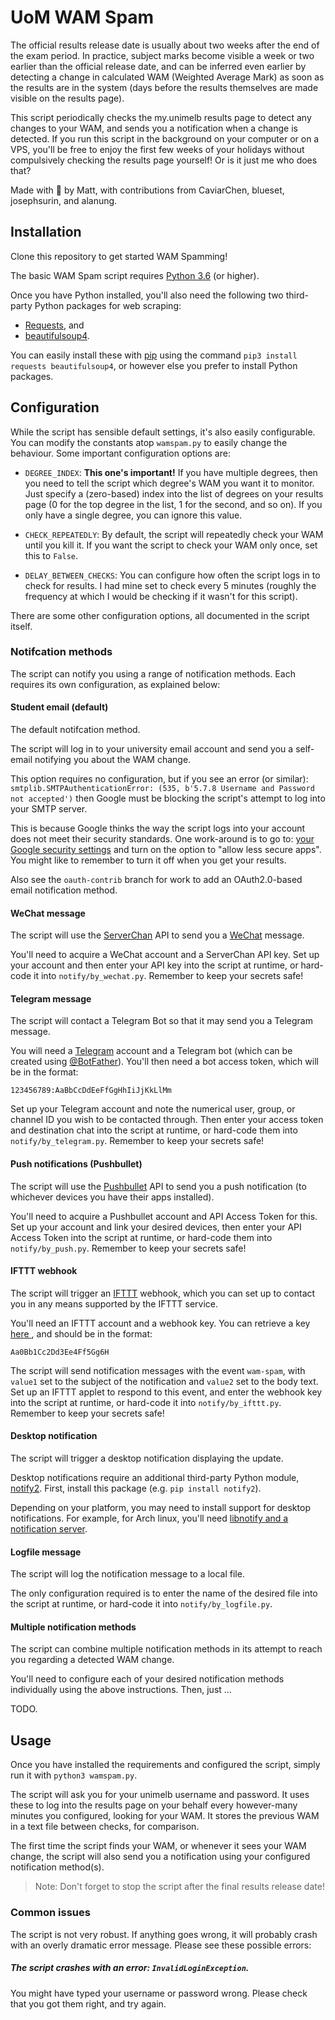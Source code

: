 # UoM WAM Spam

The official results release date is usually about two weeks after
the end of the exam period.  In practice, subject marks become visible
a week or two earlier than the official release date, and can be
inferred even earlier by detecting a change in calculated WAM (Weighted
Average Mark) as soon as the results are in the system (days before the
results themselves are made visible on the results page).

This script periodically checks the my.unimelb results page to detect
any changes to your WAM, and sends you a notification when a change is
detected. If you run this script in the background on your computer or
on a VPS, you'll be free to enjoy the first few weeks of your holidays
without compulsively checking the results page yourself!
Or is it just me who does that?

Made with :purple_heart: by Matt, with contributions from CaviarChen,
blueset, josephsurin, and alanung.


## Installation

Clone this repository to get started WAM Spamming!

The basic WAM Spam script requires [Python 3.6](https://www.python.org/)
(or higher).

Once you have Python installed, you'll also need the following two
third-party Python packages for web scraping:

* [Requests](https://2.python-requests.org/en/master/), and 
* [beautifulsoup4](https://www.crummy.com/software/BeautifulSoup/bs4/doc/).

You can easily install these with [pip](https://pypi.python.org/pypi/pip)
using the command `pip3 install requests beautifulsoup4`, or however else
you prefer to install Python packages.


## Configuration

While the script has sensible default settings, it's also easily configurable.
You can modify the constants atop `wamspam.py` to easily change the behaviour.
Some important configuration options are:

* `DEGREE_INDEX`: **This one's important!** If you have multiple degrees,
then you need to tell the script which degree's WAM you want it to monitor.
Just specify a (zero-based) index into the list of degrees on your results
page (0 for the top degree in the list, 1 for the second, and so on).
If you only have a single degree, you can ignore this value.

* `CHECK_REPEATEDLY`: By default, the script will repeatedly check your WAM
until you kill it.
If you want the script to check your WAM only once, set this to `False`.

* `DELAY_BETWEEN_CHECKS`: You can configure how often the script logs in to
check for results.
I had mine set to check every 5 minutes (roughly the frequency at which I
would be checking if it wasn't for this script). 

There are some other configuration options, all documented in the script itself.

### Notifcation methods

The script can notify you using a range of notification methods. Each requires
its own configuration, as explained below:

#### Student email (default)

The default notifcation method.

The script will log in to your university email account and send you a self-
email notifying you about the WAM change.

This option requires no configuration, but if you see an error (or similar):
`smtplib.SMTPAuthenticationError: (535, b'5.7.8 Username and Password not accepted')`
then Google must be blocking the script's attempt to log into your SMTP server.

This is because Google thinks the way the script logs into your account does not
meet their security standards.  One work-around is to go to: [your Google security
settings](https://myaccount.google.com/u/2/lesssecureapps?pageId=none) and turn on
the option to "allow less secure apps".
You might like to remember to turn it off when you get your results.


Also see the `oauth-contrib` branch for work to add an OAuth2.0-based email
notification method.


#### WeChat message

The script will use the [ServerChan](https://sc.ftqq.com) API to send you a
[WeChat](https://wechat.com) message.

You'll need to acquire a WeChat account and a ServerChan API key.
Set up your account and then enter your API key into the script at runtime,
or hard-code it into `notify/by_wechat.py`.
Remember to keep your secrets safe!


#### Telegram message

The script will contact a Telegram Bot so that it may send you a Telegram
message.

You will need a [Telegram](https://telegram.org) account and a Telegram bot
(which can be created using [@BotFather](https://t.me/botfather)).
You'll then need a bot access token, which will be in the format:

```
123456789:AaBbCcDdEeFfGgHhIiJjKkLlMm
```

Set up your Telegram account and note the numerical user, group, or channel ID
you wish to be contacted through. Then enter your access token and destination
chat into the script at runtime, or hard-code them into
`notify/by_telegram.py`.
Remember to keep your secrets safe!


#### Push notifications (Pushbullet)

The script will use the [Pushbullet](https://www.pushbullet.com) API to send
you a push notification (to whichever devices you have their apps installed).

You'll need to acquire a Pushbullet account and API Access Token for this.
Set up your account and link your desired devices, then enter your API Access
Token into the script at runtime, or hard-code them into `notify/by_push.py`.
Remember to keep your secrets safe!


#### IFTTT webhook

The script will trigger an [IFTTT](https://ifttt.com) webhook, which you can
set up to contact you in any means supported by the IFTTT service.

You'll need an IFTTT account and a webhook key. You can retrieve a key [here
](https://ifttt.com/maker_webhooks), and should be in the format:

```
Aa0Bb1Cc2Dd3Ee4Ff5Gg6H
```

The script will send notification messages with the event `wam-spam`, with
`value1` set to the subject of the notification and `value2` set to the
body text. Set up an IFTTT applet to respond to this event, and enter the
webhook key into the script at runtime, or hard-code it into
`notify/by_ifttt.py`.
Remember to keep your secrets safe!


#### Desktop notification

The script will trigger a desktop notification displaying the update.

Desktop notifications require an additional third-party Python module,
[notify2](notify2.readthedocs.org). First, install this package (e.g.
`pip install notify2`).

Depending on your platform, you may need to install support for desktop
notifications. For example, for Arch linux, you'll need [libnotify and a
notification server](https://wiki.archlinux.org/index.php/Desktop_notifications).


#### Logfile message

The script will log the notification message to a local file.

The only configuration required is to enter the name of the desired file
into the script at runtime, or hard-code it into `notify/by_logfile.py`.


#### Multiple notification methods

The script can combine multiple notification methods in its attempt to reach
you regarding a detected WAM change.

You'll need to configure each of your desired notification methods individually
using the above instructions. Then, just ...

TODO.




## Usage

Once you have installed the requirements and configured the script, simply run
it with `python3 wamspam.py`.

The script will ask you for your unimelb username and password. It uses these
to log into the results page on your behalf every however-many minutes you
configured, looking for your WAM. It stores the previous WAM in a text file
between checks, for comparison.

The first time the script finds your WAM, or whenever it sees your WAM change,
the script will also send you a notification using your configured notification
method(s).

> Note: Don't forget to stop the script after the final results release date!


### Common issues

The script is not very robust.  If anything goes wrong, it will probably crash
with an overly dramatic error message.  Please see these possible errors:


##### The script crashes with an error: `InvalidLoginException`.

You might have typed your username or password wrong.
Please check that you got them right, and try again.


